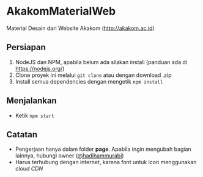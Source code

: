 # AkakomMaterialWeb
Material Desain dari Website Akakom (http://akakom.ac.id)

## Persiapan
1. NodeJS dan NPM, apabila belum ada silakan install (panduan ada di https://nodejs.org/)
2. Clone proyek ini melalui ```git clone``` atau dengan download .zip
3. Install semua dependencies dengan mengetik ```npm install```

## Menjalankan
* Ketik ```npm start```

## Catatan
* Pengerjaan hanya dalam folder **page**. Apabila ingin mengubah bagian lainnya, hubungi owner ([@hadihammurabi](https://github.com/robisemicolon))
* Harus terhubung dengan internet, karena font untuk icon menggunakan *cloud CDN*
